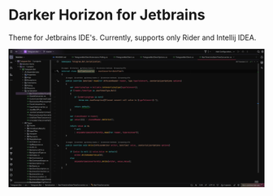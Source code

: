 # Darker Horizon for Jetbrains

Theme for Jetbrains IDE's. Currently, supports only Rider and Intellij IDEA.

![Rider](./docs/screenshots/img.png)